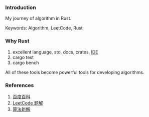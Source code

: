 ### Introduction

My journey of algorithm in Rust.

Keywords: Algorithm, LeetCode, Rust

### Why Rust

1. excellent language, std, docs, crates, [IDE](https://plugins.jetbrains.com/plugin/8182-rust)
2. cargo test
3. cargo bench

All of these tools become powerful tools for developing algorithms.

### References

1. [百度百科](https://baike.baidu.com/)
2. [LeetCode 题解](https://github.com/soulmachine/leetcode)
3. [算法新解](https://github.com/liuxinyu95/AlgoXY)
